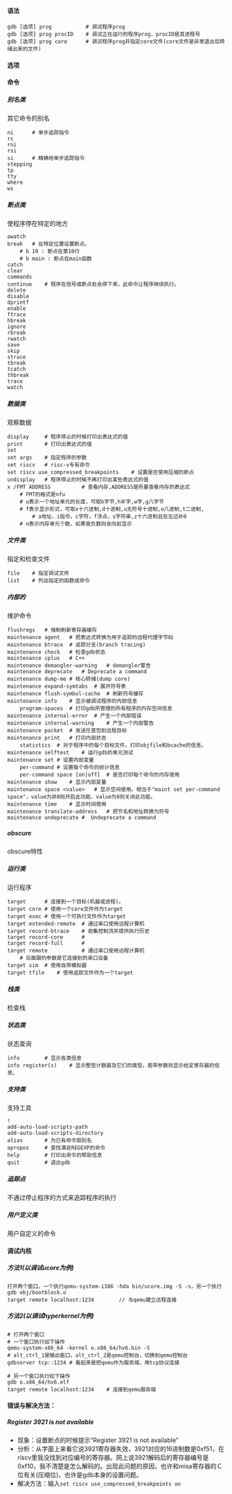 #### 语法

```
gdb [选项] prog			# 调试程序prog
gdb [选项] prog procID	# 调试正在运行的程序prog，procID是其进程号
gdb [选项] prog core		# 调试程序prog并指定core文件(core文件是异常退出后转储出来的文件)
```

#### 选项

#### 命令

##### 别名类

其它命令的别名

```
ni		# 单步追踪指令
rc
rni
rsi
si		# 精确地单步追踪指令
stepping
tp
tty
where
ws
```

##### 断点类

使程序停在特定的地方

```
awatch
break	# 在特定位置设置断点。
	# b 10 : 断点在第10行
	# b main : 断点在main函数
catch
clear
commands
continue	# 程序在信号或断点处会停下来，此命令让程序继续执行。
delete
disable
dprintf
enable
ftrace
hbreak
ignore
rbreak
rwatch
save
skip
strace
tbreak
tcatch
thbreak
trace
watch
```

##### 数据类

观察数据

```
display		# 程序停止的时候打印出表达式的值
print		# 打印出表达式的值
set
set args	# 指定程序的参数
set riscv	# risc-v专有命令
set riscv use_compressed_breakpoints	# 设置是否使用压缩的断点
undisplay	# 程序停止的时候不再打印出某些表达式的值
x /FMT ADDRESS			# 查看内存,ADDRESS是所要查看内存的表达式
	# FMT的格式是nfu
	# u表示一个地址单元的长度，可取b字节,h半字,w字,g八字节
	# f表示显示形式，可取x十六进制,d十进制,u无符号十进制,o八进制,t二进制,
		# a地址，i指令，c字符，f浮点，s字符串,z十六进制且在左边补0
	# n表示内存单元个数，如果是负数则会向前显示
```

##### 文件类

指定和检查文件

```
file	# 指定调试文件
list	# 列出指定的函数或命令
```

##### 内部的

维护命令

```
flushregs	# 强制刷新寄存器缓存
maintenance agent	# 把表达式转换为用于追踪的远程代理字节码
maintenance btrace	# 追踪分支(branch tracing)
maintenance check	# 检查gdb状态
maintenance cplus	# C++
maintenance demangler-warning	# demangler警告
maintenance deprecate	# Deprecate a command
maintenance dump-me	# 核心转储(dump core)
maintenance expand-symtabs	# 展开符号表
maintenance flush-symbol-cache	# 刷新符号缓存
maintenance info	# 显示被调试程序的内部信息
	program-spaces	# 打印gdb所管理的所有程序的内存空间信息
maintenance internal-error	# 产生一个内部错误
maintenance internal-warning	# 产生一个内部警告
maintenance packet	# 发送任意包到远程目标
maintenance print	# 打印内部状态
	statistics	# 对于程序中的每个目标文件，打印objfile和bcache的信息。
maintenance selftest	# 运行gdb的单元测试
maintenance set	# 设置内部变量
	per-command	# 设置每个命令的统计信息
	per-command space [on|off]	# 是否打印每个命令的内存使用
maintenance show	# 显示内部变量
maintenance space <value>	# 显示空间使用。相当于"maint set per-command space"，value为非0则开启此功能，value为0则关闭此功能。
maintenance time	# 显示时间使用
maintenance translate-address	# 把节名和地址转换为符号
maintenance undeprecate	#  Undeprecate a command
```



##### obscure

obscure特性

##### 运行类

运行程序

```
target		# 连接到一个目标(机器或进程)。
target core	# 使用一个core文件作为target
target exec	# 使用一个可执行文件作为target
target extended-remote	# 通过串口使用远程计算机
target record-btrace	# 收集控制流并提供执行历史
target record-core		# 
target record-full		#
target remote			# 通过串口使用远程计算机
	# 后面跟的参数是它连接到的串口设备
target sim	# 使用自带模拟器
target tfile	# 使用追踪文件作为一个target
```

##### 栈类

检查栈

##### 状态类

状态查询

```
info		# 显示各类信息
info register(s)	# 显示整型计数器及它们的类型。若带参数则显示给定寄存器的信息。
```

##### 支持类

支持工具

```
!
add-auto-load-scripts-path
add-auto-load-scripts-directory
alias		# 为已有命令取别名
apropos		# 查找满足REGEXP的命令
help		# 打印出命令的帮助信息
quit		# 退出gdb
```

##### 追踪点

不通过停止程序的方式来追踪程序的执行

##### 用户定义类

用户自定义的命令

#### 调试内核

##### 方法1(以调试ucore为例)

```
打开两个窗口，一个执行qemu-system-i386 -hda bin/ucore.img -S -s，另一个执行gdb obj/bootblock.o
target remote localhost:1234		// 与qemu建立远程连接
```

##### 方法2(以调试hyperkernel为例)

```
# 打开两个窗口
# 一个窗口执行如下操作
qemu-system-x86_64 -kernel o.x86_64/hv6.bin -S
# alt_ctrl_1是输出窗口，alt_ctrl_2是qemu控制台，切换到qemu控制台
gdbserver tcp::1234	# 看起来是把qemu作为服务端，用tcp协议连接

# 另一个窗口执行如下操作
gdb o.x86_64/hv6.elf
target remote localhost:1234	# 连接到qemu服务端
```

#### 错误与解决方法：

##### Register 3921 is not available

- 现象：设置断点的时候提示“Register 3921 is not available”
- 分析：从字面上来看它说3921寄存器失效，3921对应的16进制数是0xf51，在riscv里我没找到对应编号的寄存器。网上说3921解码后的寄存器编号是0xf10，我不清楚是怎么解码的。出现此问题的原因，也许和misa寄存器的Ｃ位有关(压缩位)，也许是gdb本身的设置问题。
- 解决方法：输入`set riscv use_compressed_breakpoints on`